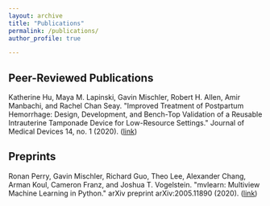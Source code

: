 ```yaml
---
layout: archive
title: "Publications"
permalink: /publications/
author_profile: true

---
```


## Peer-Reviewed Publications

Katherine Hu, Maya M. Lapinski, Gavin Mischler, Robert H. Allen, Amir Manbachi, and Rachel Chan Seay. "Improved Treatment of Postpartum Hemorrhage: Design, Development, and Bench-Top Validation of a Reusable Intrauterine Tamponade Device for Low-Resource Settings." Journal of Medical Devices 14, no. 1 (2020). ([link](https://asmedigitalcollection.asme.org/medicaldevices/article/14/1/014503/1072514/Improved-Treatment-of-Postpartum-Hemorrhage-Design))

## Preprints

Ronan Perry, Gavin Mischler, Richard Guo, Theo Lee, Alexander Chang, Arman Koul, Cameron Franz, and Joshua T. Vogelstein. "mvlearn: Multiview Machine Learning in Python." arXiv preprint arXiv:2005.11890 (2020). ([link](https://arxiv.org/abs/2005.11890))

